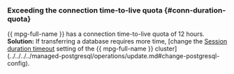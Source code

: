 ### Exceeding the connection time-to-live quota {#conn-duration-quota}

{{ mpg-full-name }} has a connection time-to-live quota of 12 hours.
​​
**Solution:** If transferring a database requires more time, [change the [Session duration timeout](../../../../managed-postgresql/concepts/settings-list.md#setting-session-duration-timeout) setting of the {{ mpg-full-name }} cluster](../../../../managed-postgresql/operations/update.md#change-postgresql-config).
